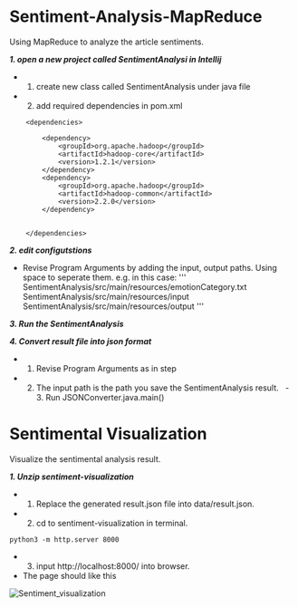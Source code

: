 # Sentiment-Analysis-MapReduce
Using MapReduce to analyze the article sentiments.

***1. open a new project called SentimentAnalysi in Intellij***
   - 1. create new class called SentimentAnalysis under java file
   - 2. add required dependencies in pom.xml
```
    <dependencies>

        <dependency>
            <groupId>org.apache.hadoop</groupId>
            <artifactId>hadoop-core</artifactId>
            <version>1.2.1</version>
        </dependency>
        <dependency>
            <groupId>org.apache.hadoop</groupId>
            <artifactId>hadoop-common</artifactId>
            <version>2.2.0</version>
        </dependency>


    </dependencies>
```

***2. edit configutstions***
   - Revise Program Arguments by adding the input, output paths. Using space to seperate them.
e.g. in this case:
'''
SentimentAnalysis/src/main/resources/emotionCategory.txt SentimentAnalysis/src/main/resources/input SentimentAnalysis/src/main/resources/output
'''

***3. Run the SentimentAnalysis***

***4. Convert result file into json format*** 
   - 1. Revise Program Arguments as in step 
   - 2. The input path is the path you save the SentimentAnalysis result.
   - 3. Run JSONConverter.java.main()

# Sentimental Visualization
Visualize the sentimental analysis result.

***1. Unzip sentiment-visualization***
   - 1. Replace the generated result.json file into data/result.json.
   - 2. cd to sentiment-visualization in terminal.
```
python3 -m http.server 8000
```
   - 3. input http://localhost:8000/ into browser.
   - The page should like this 
   
   ![Sentiment_visualization](https://github.com/melanthafu/Sentiment-Analysis-MapReduce/blob/master/Sentiment_visualization.PNG)

